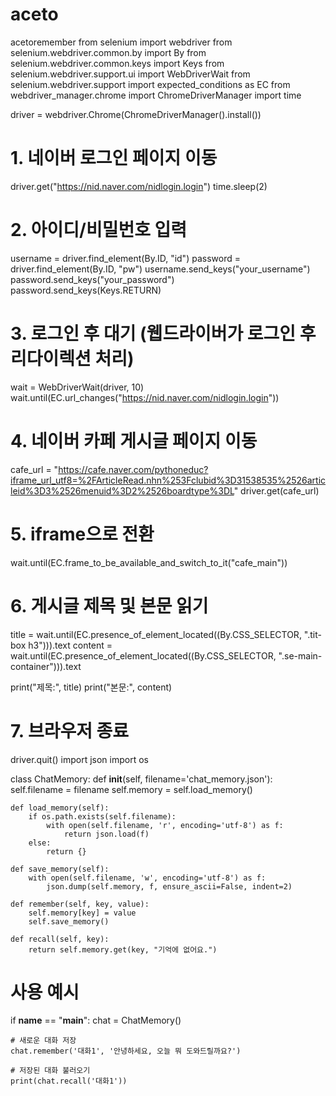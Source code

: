 # aceto
acetoremember
from selenium import webdriver
from selenium.webdriver.common.by import By
from selenium.webdriver.common.keys import Keys
from selenium.webdriver.support.ui import WebDriverWait
from selenium.webdriver.support import expected_conditions as EC
from webdriver_manager.chrome import ChromeDriverManager
import time

driver = webdriver.Chrome(ChromeDriverManager().install())

# 1. 네이버 로그인 페이지 이동
driver.get("https://nid.naver.com/nidlogin.login")
time.sleep(2)

# 2. 아이디/비밀번호 입력
username = driver.find_element(By.ID, "id")
password = driver.find_element(By.ID, "pw")
username.send_keys("your_username")
password.send_keys("your_password")
password.send_keys(Keys.RETURN)

# 3. 로그인 후 대기 (웹드라이버가 로그인 후 리다이렉션 처리)
wait = WebDriverWait(driver, 10)
wait.until(EC.url_changes("https://nid.naver.com/nidlogin.login"))

# 4. 네이버 카페 게시글 페이지 이동
cafe_url = "https://cafe.naver.com/pythoneduc?iframe_url_utf8=%2FArticleRead.nhn%253Fclubid%3D31538535%2526articleid%3D3%2526menuid%3D2%2526boardtype%3DL"
driver.get(cafe_url)

# 5. iframe으로 전환
wait.until(EC.frame_to_be_available_and_switch_to_it("cafe_main"))

# 6. 게시글 제목 및 본문 읽기
title = wait.until(EC.presence_of_element_located((By.CSS_SELECTOR, ".tit-box h3"))).text
content = wait.until(EC.presence_of_element_located((By.CSS_SELECTOR, ".se-main-container"))).text

print("제목:", title)
print("본문:", content)

# 7. 브라우저 종료
driver.quit()
import json
import os

class ChatMemory:
    def __init__(self, filename='chat_memory.json'):
        self.filename = filename
        self.memory = self.load_memory()

    def load_memory(self):
        if os.path.exists(self.filename):
            with open(self.filename, 'r', encoding='utf-8') as f:
                return json.load(f)
        else:
            return {}

    def save_memory(self):
        with open(self.filename, 'w', encoding='utf-8') as f:
            json.dump(self.memory, f, ensure_ascii=False, indent=2)

    def remember(self, key, value):
        self.memory[key] = value
        self.save_memory()

    def recall(self, key):
        return self.memory.get(key, "기억에 없어요.")

# 사용 예시
if __name__ == "__main__":
    chat = ChatMemory()

    # 새로운 대화 저장
    chat.remember('대화1', '안녕하세요, 오늘 뭐 도와드릴까요?')

    # 저장된 대화 불러오기
    print(chat.recall('대화1'))
